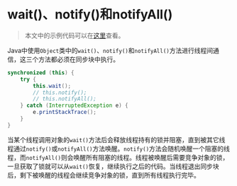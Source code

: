 # wait()、notify()和notifyAll()

> 本文中的示例代码可以在[这里](https://github.com/pojozhang/playground/blob/master/solutions/java/src/test/java/playground/interview/WaitNotifyTest.java)查看。

Java中使用`Object`类中的`wait()`、`notify()`和`notifyAll()`方法进行线程间通信，这三个方法都必须在同步块中执行。

```java
synchronized (this) {
    try {
        this.wait();
        // this.notify();
        // this.notifyAll();
    } catch (InterruptedException e) {
        e.printStackTrace();
    }
}
```

当某个线程调用对象的`wait()`方法后会释放线程持有的锁并阻塞，直到被其它线程通过`notify()`或`notifyAll()`方法唤醒。`notify()`方法会随机唤醒一个阻塞的线程，而`notifyAll()`则会唤醒所有阻塞的线程。线程被唤醒后需要竞争对象的锁，一旦获取了锁就可以从`wait()`恢复，继续执行之后的代码。当线程退出同步块后，剩下被唤醒的线程会继续竞争对象的锁，直到所有线程执行完毕。
